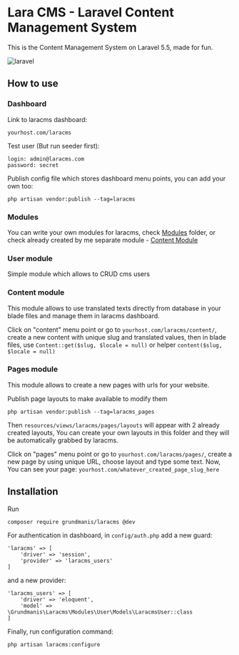 # Lara CMS - Laravel Content Management System
This is the Content Management System on Laravel 5.5, made for fun.

![laravel](https://user-images.githubusercontent.com/6103997/35647123-3fa8b218-06da-11e8-9cf8-6e7ddd7296d6.png)
## How to use

### Dashboard
Link to laracms dashboard: 
```
yourhost.com/laracms
```
Test user (But run seeder first):
```
login: admin@laracms.com
password: secret
```

Publish config file which stores dashboard menu points, you can add your own too:
```
php artisan vendor:publish --tag=laracms

```

### Modules
You can write your own modules for laracms, check <a href="https://github.com/Grundmanis/laracms/tree/master/src/Modules">Modules</a> folder,
or check already created by me separate module - <a href="https://github.com/Grundmanis/laracms-content">Content Module</a>

### User module
Simple module which allows to CRUD cms users

### Content module
This module allows to use translated texts directly from database in your blade files and 
manage them in laracms dashboard.

Click on "content" menu point or go to `yourhost.com/laracms/content/`, create a new content with unique slug and translated values,
then in blade files, use `Content::get($slug, $locale = null)` or helper `content($slug, $locale = null)`

### Pages module
This module allows to create a new pages with urls for your website.

Publish page layouts to make available to modify them
```
php artisan vendor:publish --tag=laracms_pages

```
Then `resources/views/laracms/pages/layouts` will appear with 2 already created layouts, 
You can create your own layouts in this folder and they will be automatically grabbed by laracms.

Click on "pages" menu point or go to `yourhost.com/laracms/pages/`, create a new page by using unique URL, choose layout and
type some text. Now, You can see your page: `yourhost.com/whatever_created_page_slug_here`

## Installation
Run 
```
composer require grundmanis/laracms @dev
```
For authentication in dashboard, in `config/auth.php` add a new guard:
```
'laracms' => [
    'driver' => 'session',
    'provider' => 'laracms_users'
]
``` 
and a new provider:
```
'laracms_users' => [
    'driver' => 'eloquent',
    'model' => \Grundmanis\Laracms\Modules\User\Models\LaracmsUser::class
]
```
Finally, run configuration command:
``` 
php artisan laracms:configure
```
